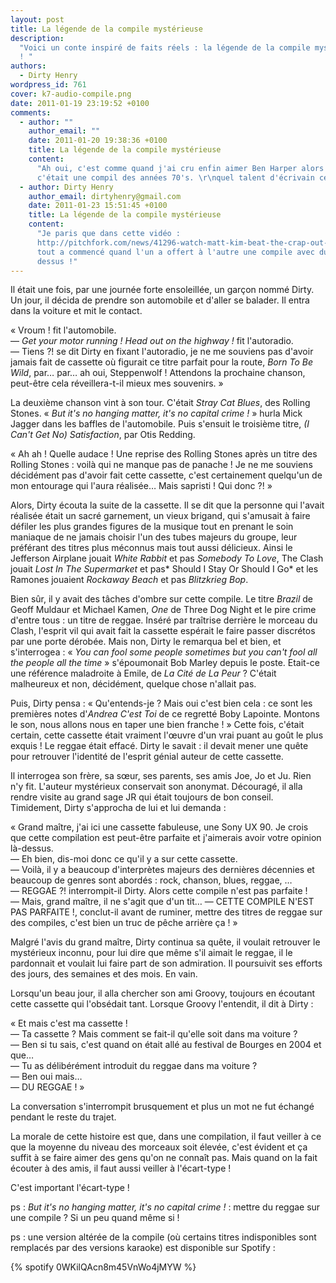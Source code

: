 ```yaml
---
layout: post
title: La légende de la compile mystérieuse
description:
  "Voici un conte inspiré de faits réels : la légende de la compile mystérieuse
  ! "
authors:
  - Dirty Henry
wordpress_id: 761
cover: k7-audio-compile.png
date: 2011-01-19 23:19:52 +0100
comments:
  - author: ""
    author_email: ""
    date: 2011-01-20 19:38:36 +0100
    title: La légende de la compile mystérieuse
    content:
      "Ah oui, c'est comme quand j'ai cru enfin aimer Ben Harper alors que
      c'était une compil des années 70's. \r\nquel talent d'écrivain ce Dirty!"
  - author: Dirty Henry
    author_email: dirtyhenry@gmail.com
    date: 2011-01-23 15:51:45 +0100
    title: La légende de la compile mystérieuse
    content:
      "Je paris que dans cette vidéo :
      http://pitchfork.com/news/41296-watch-matt-kim-beat-the-crap-out-of-each-other-in-their-new-music-video-for-cameras/
      tout a commencé quand l'un a offert à l'autre une compile avec du reggae
      dessus !"
---
```


Il était une fois, par une journée forte ensoleillée, un garçon nommé Dirty. Un
jour, il décida de prendre son automobile et d'aller se balader. Il entra dans
la voiture et mit le contact.

« Vroum ! fit l'automobile.  
— _Get your motor running ! Head out on the highway !_ fit l'autoradio.  
— Tiens ?! se dit Dirty en fixant l'autoradio, je ne me souviens pas d'avoir
jamais fait de cassette où figurait ce titre parfait pour la route, _Born To Be
Wild_, par… par… ah oui, Steppenwolf ! Attendons la prochaine chanson, peut-être
cela réveillera-t-il mieux mes souvenirs. »

La deuxième chanson vint à son tour. C'était _Stray Cat Blues_, des Rolling
Stones. « _But it's no hanging matter, it's no capital crime !_ » hurla Mick
Jagger dans les baffles de l'automobile. Puis s'ensuit le troisième titre, _(I
Can't Get No) Satisfaction_, par Otis Redding.

« Ah ah ! Quelle audace ! Une reprise des Rolling Stones après un titre des
Rolling Stones : voilà qui ne manque pas de panache ! Je ne me souviens
décidément pas d'avoir fait cette cassette, c'est certainement quelqu'un de mon
entourage qui l'aura réalisée… Mais sapristi ! Qui donc ?! »

Alors, Dirty écouta la suite de la cassette. Il se dit que la personne qui
l'avait réalisée était un sacré garnement, un vieux brigand, qui s'amusait à
faire défiler les plus grandes figures de la musique tout en prenant le soin
maniaque de ne jamais choisir l'un des tubes majeurs du groupe, leur préférant
des titres plus méconnus mais tout aussi délicieux. Ainsi le Jefferson Airplane
jouait _White Rabbit_ et pas _Somebody To Love_, The Clash jouait _Lost In The
Supermarket_ et pas* Should I Stay Or Should I Go* et les Ramones jouaient
_Rockaway Beach_ et pas _Blitzkrieg Bop_.

Bien sûr, il y avait des tâches d'ombre sur cette compile. Le titre _Brazil_ de
Geoff Muldaur et Michael Kamen, _One_ de Three Dog Night et le pire crime
d'entre tous : un titre de reggae. Inséré par traîtrise derrière le morceau du
Clash, l'esprit vil qui avait fait la cassette espérait le faire passer
discrétos par une porte dérobée. Mais non, Dirty le remarqua bel et bien, et
s'interrogea : « _You can fool some people sometimes but you can't fool all the
people all the time_ » s'époumonait Bob Marley depuis le poste. Etait-ce une
référence maladroite à Emile, de _La Cité de La Peur_ ? C'était malheureux et
non, décidément, quelque chose n'allait pas.

Puis, Dirty pensa : « Qu'entends-je ? Mais oui c'est bien cela : ce sont les
premières notes d'_Andrea C'est Toi_ de ce regretté Boby Lapointe. Montons le
son, nous allons nous en taper une bien franche ! » Cette fois, c'était certain,
cette cassette était vraiment l'œuvre d'un vrai puant au goût le plus exquis !
Le reggae était effacé. Dirty le savait : il devait mener une quête pour
retrouver l'identité de l'esprit génial auteur de cette cassette.

Il interrogea son frère, sa sœur, ses parents, ses amis Joe, Jo et Ju. Rien n'y
fit. L'auteur mystérieux conservait son anonymat. Découragé, il alla rendre
visite au grand sage JR qui était toujours de bon conseil. Timidement, Dirty
s'approcha de lui et lui demanda :

« Grand maître, j'ai ici une cassette fabuleuse, une Sony UX 90. Je crois que
cette compilation est peut-être parfaite et j'aimerais avoir votre opinion
là-dessus.  
— Eh bien, dis-moi donc ce qu'il y a sur cette cassette.  
— Voilà, il y a beaucoup d'interprètes majeurs des dernières décennies et
beaucoup de genres sont abordés : rock, chanson, blues, reggae, …  
— REGGAE ?! interrompit-il Dirty. Alors cette compile n'est pas parfaite !  
— Mais, grand maître, il ne s'agit que d'un tit… — CETTE COMPILE N'EST PAS
PARFAITE !, conclut-il avant de ruminer, mettre des titres de reggae sur des
compiles, c'est bien un truc de pêche arrière ça ! »

Malgré l'avis du grand maître, Dirty continua sa quête, il voulait retrouver le
mystérieux inconnu, pour lui dire que même s'il aimait le reggae, il le
pardonnait et voulait lui faire part de son admiration. Il poursuivit ses
efforts des jours, des semaines et des mois. En vain.

Lorsqu'un beau jour, il alla chercher son ami Groovy, toujours en écoutant cette
cassette qui l'obsédait tant. Lorsque Groovy l'entendit, il dit à Dirty :

« Et mais c'est ma cassette !  
— Ta cassette ? Mais comment se fait-il qu'elle soit dans ma voiture ?  
— Ben si tu sais, c'est quand on était allé au festival de Bourges en 2004 et
que…  
— Tu as délibérément introduit du reggae dans ma voiture ?  
— Ben oui mais…  
— DU REGGAE ! »

La conversation s'interrompit brusquement et plus un mot ne fut échangé pendant
le reste du trajet.

La morale de cette histoire est que, dans une compilation, il faut veiller à ce
que la moyenne du niveau des morceaux soit élevée, c'est évident et ça suffit à
se faire aimer des gens qu'on ne connaît pas. Mais quand on la fait écouter à
des amis, il faut aussi veiller à l'écart-type !

C'est important l'écart-type !

ps : _But it's no hanging matter, it's no capital crime !_ : mettre du reggae
sur une compile ? Si un peu quand même si !

ps : une version altérée de la compile (où certains titres indisponibles sont
remplacés par des versions karaoke) est disponible sur Spotify :

{% spotify 0WKilQAcn8m45VnWo4jMYW %}
